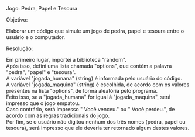 Jogo: Pedra, Papel e Tesoura

Objetivo:

Elaborar um código que simule um jogo de pedra, papel e tesoura entre o usuário e o computador.   

Resolução:

Em primeiro lugar, importei a biblioteca "random".   
Após isso, defini uma lista chamada "options", que contém a palavra "pedra", "papel" e "tesoura".   
A variável "jogada_humana" (string) é informada pelo usuário do código.  
A variável "jogada_maquina" (string) é escolhida, de acordo com os valores presentes na lista "options", de forma aleatória pelo programa.   
Feito isso, se a "jogada_humana" for igual à "jogada_maquina", será impresso que o jogo empatou.   
Caso contrário, será impresso " Você venceu." ou " Você perdeu.", de acordo com as regras tradicionais do jogo.  
Por fim, se o usuário não digitou nenhum dos três nomes (pedra, papel ou tesoura), será impresso que ele deveria ter retornado algum destes valores.
